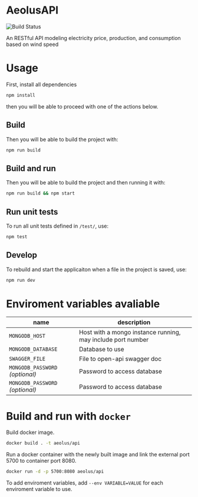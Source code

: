 # AeolusAPI

![Build Status](https://jenkins.aeolus.se/buildStatus/icon?job=aeolus-api)

An RESTful API modeling electricity price, production, and consumption based on wind speed

# Usage

First, install all dependencies

```sh
npm install
```

then you will be able to proceed with one of the actions below.

## Build

Then you will be able to build the project with:

```sh
npm run build
```

## Build and run

Then you will be able to build the project and then running it with:

```sh
npm run build && npm start
```

## Run unit tests

To run all unit tests defined in `/test/`, use:

```sh
npm test
```

## Develop

To rebuild and start the applicaiton when a file in the project is saved, use:

```sh
npm run dev
```

# Enviroment variables avaliable

| name                            | description                                                 |
| ------------------------------- | ----------------------------------------------------------- |
| `MONGODB_HOST`                  | Host with a mongo instance running, may include port number |
| `MONGODB_DATABASE`              | Database to use                                             |
| `SWAGGER_FILE`                  | File to open-api swagger doc                                |
| `MONGODB_PASSWORD` _(optional)_ | Password to access database                                 |
| `MONGODB_PASSWORD` _(optional)_ | Password to access database                                 |

# Build and run with `docker`

Build docker image.

```sh
docker build . -t aeolus/api
```

Run a docker container with the newly built image and link the external port 5700 to container port 8080.

```sh
docker run -d -p 5700:8080 aeolus/api
```

To add enviroment variables, add `--env VARIABLE=VALUE` for each enviroment variable to use.
